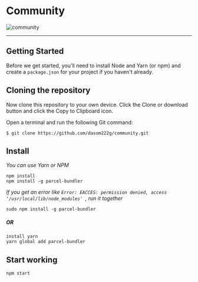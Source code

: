 # Community

![community](https://user-images.githubusercontent.com/50973005/104182950-92188a80-5454-11eb-8b14-8abbbe504862.gif)
<!-- <img src="https://https://user-images.githubusercontent.com/50973005/104182672-2504f500-5454-11eb-85c4-8ae295c2db4b.gif"  width="100%"> -->

---------------------------------------

## Getting Started
Before we get started, you'll need to install Node and Yarn (or npm) and create a ```package.json``` for your project if you haven't already.

## Cloning the repository
Now clone this repository to your own device. Click the Clone or download button and click the Copy to Clipboard icon.

Open a terminal and run the following Git command:

    $ git clone https://github.com/dasom222g/community.git

## Install
_You can use Yarn or NPM_

    npm install
    npm install -g parcel-bundler
_If you get an error like ```Error: EACCES: permission denied, access '/usr/local/lib/node_modules' ```, run it together_

    sudo npm install -g parcel-bundler
##### OR
    install yarn
    yarn global add parcel-bundler
    
## Start working
    npm start
